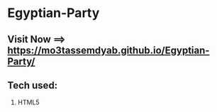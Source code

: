 # Egyptian-Party


 ## Visit Now ==>  https://mo3tassemdyab.github.io/Egyptian-Party/

## Tech used:
1) HTML5
